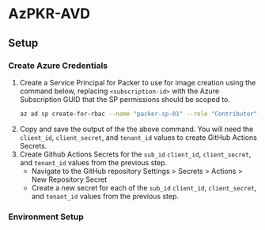 # AzPKR-AVD

## Setup 

### Create Azure Credentials
1. Create a Service Principal for Packer to use for image creation using the command below, replacing `<subscription-id>` with the Azure Subscription GUID that the SP permissions should be scoped to.
    ```bash
    az ad sp create-for-rbac --name "packer-sp-01" --role "Contributor" --scopes /subscriptions/<subscription-id> --query "{ client_id: appId, client_secret: password, tenant_id: tenant }"
    ```
1. Copy and save the output of the the above command. You will need the `client_id`, `client_secret`, and `tenant_id` values to create GitHub Actions Secrets. 
1. Create Github Actions Secrets for the `sub_id` `client_id`, `client_secret`, and `tenant_id` values from the previous step. 
    - Navigate to the GitHub repository Settings > Secrets > Actions > New Repository Secret
    - Create a new secret for each of the `sub_id` `client_id`, `client_secret`, and `tenant_id` values from the previous step. 

### Environment Setup
